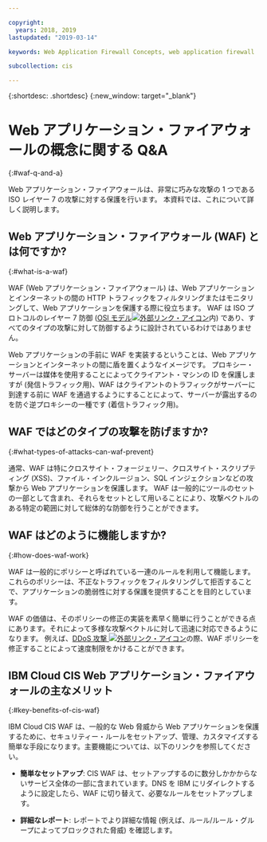 ```yaml
---

copyright:
  years: 2018, 2019
lastupdated: "2019-03-14"

keywords: Web Application Firewall Concepts, web application firewall

subcollection: cis

---
```


{:shortdesc: .shortdesc}
{:new_window: target="_blank"}

# Web アプリケーション・ファイアウォールの概念に関する Q&A
{:#waf-q-and-a}

Web アプリケーション・ファイアウォールは、非常に巧みな攻撃の 1 つである ISO レイヤー 7 の攻撃に対する保護を行います。 本資料では、これについて詳しく説明します。

## Web アプリケーション・ファイアウォール (WAF) とは何ですか?
{:#what-is-a-waf}

WAF (Web アプリケーション・ファイアウォール) は、Web アプリケーションとインターネットの間の HTTP トラフィックをフィルタリングまたはモニタリングして、Web アプリケーションを保護する際に役立ちます。 WAF は ISO プロトコルのレイヤー 7 防御 ([OSI モデル![外部リンク・アイコン](../../icons/launch-glyph.svg "外部リンク・アイコン")](https://en.wikipedia.org/wiki/OSI_model)内) であり、すべてのタイプの攻撃に対して防御するように設計されているわけではありません。 

Web アプリケーションの手前に WAF を実装するということは、Web アプリケーションとインターネットの間に盾を置くようなイメージです。 プロキシー・サーバーは媒体を使用することによってクライアント・マシンの ID を保護しますが (発信トラフィック用)、WAF はクライアントのトラフィックがサーバーに到達する前に WAF を通過するようにすることによって、サーバーが露出するのを防ぐ逆プロキシーの一種です (着信トラフィック用)。

## WAF ではどのタイプの攻撃を防げますか?
{:#what-types-of-attacks-can-waf-prevent}

通常、WAF は特にクロスサイト・フォージェリー、クロスサイト・スクリプティング (XSS)、ファイル・インクルージョン、SQL インジェクションなどの攻撃から Web アプリケーションを保護します。 WAF は一般的にツールのセットの一部として含まれ、それらをセットとして用いることにより、攻撃ベクトルのある特定の範囲に対して総体的な防御を行うことができます。

## WAF はどのように機能しますか?
{:#how-does-waf-work}

WAF は一般的にポリシーと呼ばれている一連のルールを利用して機能します。 これらのポリシーは、不正なトラフィックをフィルタリングして拒否することで、アプリケーションの脆弱性に対する保護を提供することを目的としています。 

WAF の価値は、そのポリシーの修正の実装を素早く簡単に行うことができる点にあります。それによって多様な攻撃ベクトルに対して迅速に対応できるようになります。 例えば、[DDoS 攻撃 ![外部リンク・アイコン](../../icons/launch-glyph.svg "外部リンク・アイコン")](https://en.wikipedia.org/wiki/Denial-of-service_attack)の際、WAF ポリシーを修正することによって速度制限をかけることができます。

## IBM Cloud CIS Web アプリケーション・ファイアウォールの主なメリット
{:#key-benefits-of-cis-waf}

IBM Cloud CIS WAF は、一般的な Web 脅威から Web アプリケーションを保護するために、セキュリティー・ルールをセットアップ、管理、カスタマイズする簡単な手段になります。主要機能については、以下のリンクを参照してください。

 * **簡単なセットアップ**: CIS WAF は、セットアップするのに数分しかかからないサービス全体の一部に含まれています。DNS を IBM にリダイレクトするように設定したら、WAF に切り替えて、必要なルールをセットアップします。

 * **詳細なレポート**: レポートでより詳細な情報 (例えば、ルール/ルール・グループによってブロックされた脅威) を確認します。 
